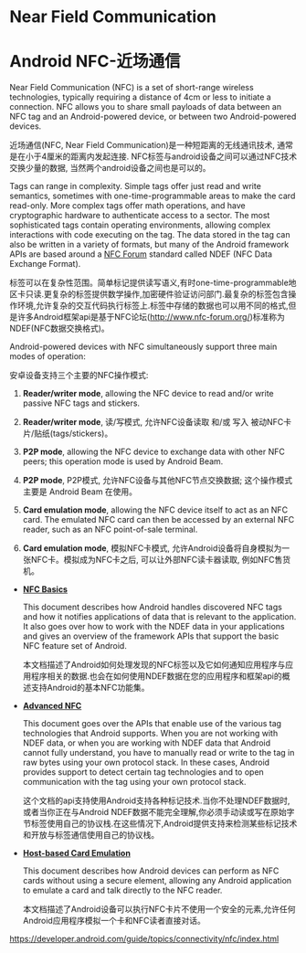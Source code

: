 
# Near Field Communication

# Android NFC-近场通信

Near Field Communication (NFC) is a set of short-range wireless technologies, typically requiring a distance of 4cm or less to initiate a connection. NFC allows you to share small payloads of data between an NFC tag and an Android-powered device, or between two Android-powered devices.

近场通信(NFC, Near Field Communication)是一种短距离的无线通讯技术, 通常是在小于4厘米的距离内发起连接. NFC标签与android设备之间可以通过NFC技术交换少量的数据, 当然两个android设备之间也是可以的。

Tags can range in complexity. Simple tags offer just read and write semantics, sometimes with one-time-programmable areas to make the card read-only. More complex tags offer math operations, and have cryptographic hardware to authenticate access to a sector. The most sophisticated tags contain operating environments, allowing complex interactions with code executing on the tag. The data stored in the tag can also be written in a variety of formats, but many of the Android framework APIs are based around a [NFC Forum](http://www.nfc-forum.org/) standard called NDEF (NFC Data Exchange Format).

标签可以在复杂性范围。简单标记提供读写语义,有时one-time-programmable地区卡只读.更复杂的标签提供数学操作,加密硬件验证访问部门.最复杂的标签包含操作环境,允许复杂的交互代码执行标签上.标签中存储的数据也可以用不同的格式,但是许多Android框架api是基于NFC论坛(http://www.nfc-forum.org/)标准称为NDEF(NFC数据交换格式)。

Android-powered devices with NFC simultaneously support three main modes of operation:

安卓设备支持三个主要的NFC操作模式:

1. **Reader/writer mode**, allowing the NFC device to read and/or write passive NFC tags and stickers.

1. **Reader/writer mode**, 读/写模式, 允许NFC设备读取 和/或 写入 被动NFC卡片/贴纸(tags/stickers)。

2. **P2P mode**, allowing the NFC device to exchange data with other NFC peers; this operation mode is used by Android Beam.

2. **P2P mode**, P2P模式, 允许NFC设备与其他NFC节点交换数据; 这个操作模式主要是 Android Beam 在使用。

3. **Card emulation mode**, allowing the NFC device itself to act as an NFC card. The emulated NFC card can then be accessed by an external NFC reader, such as an NFC point-of-sale terminal.

3. **Card emulation mode**, 模拟NFC卡模式, 允许Android设备将自身模拟为一张NFC卡。模拟成为NFC卡之后, 可以让外部NFC读卡器读取, 例如NFC售货机。


- [**NFC Basics**](https://developer.android.com/guide/topics/connectivity/nfc/nfc.html)

  This document describes how Android handles discovered NFC tags and how it notifies applications of data that is relevant to the application. It also goes over how to work with the NDEF data in your applications and gives an overview of the framework APIs that support the basic NFC feature set of Android.


  本文档描述了Android如何处理发现的NFC标签以及它如何通知应用程序与应用程序相关的数据.也会在如何使用NDEF数据在您的应用程序和框架api的概述支持Android的基本NFC功能集。

- [**Advanced NFC**](https://developer.android.com/guide/topics/connectivity/nfc/advanced-nfc.html)

  This document goes over the APIs that enable use of the various tag technologies that Android supports. When you are not working with NDEF data, or when you are working with NDEF data that Android cannot fully understand, you have to manually read or write to the tag in raw bytes using your own protocol stack. In these cases, Android provides support to detect certain tag technologies and to open communication with the tag using your own protocol stack.


  这个文档的api支持使用Android支持各种标记技术.当你不处理NDEF数据时,或者当你正在与Android NDEF数据不能完全理解,你必须手动读或写在原始字节标签使用自己的协议栈.在这些情况下,Android提供支持来检测某些标记技术和开放与标签通信使用自己的协议栈。

- [**Host-based Card Emulation**](https://developer.android.com/guide/topics/connectivity/nfc/hce.html)

  This document describes how Android devices can perform as NFC cards without using a secure element, allowing any Android application to emulate a card and talk directly to the NFC reader.

  本文档描述了Android设备可以执行NFC卡片不使用一个安全的元素,允许任何Android应用程序模拟一个卡和NFC读者直接对话。

<https://developer.android.com/guide/topics/connectivity/nfc/index.html>

